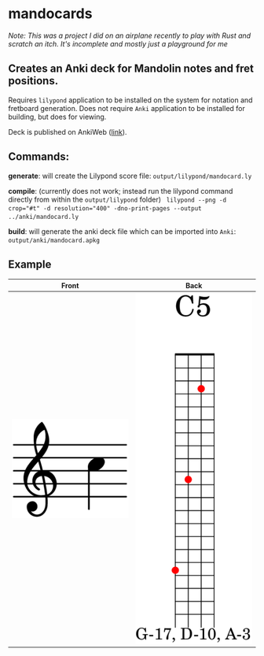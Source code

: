 # mandocards

_Note: This was a project I did on an airplane recently to play with Rust and scratch an itch. It's incomplete and mostly just a playground for me_

## Creates an Anki deck for Mandolin notes and fret positions.

Requires `lilypond` application to be installed on the system for notation and fretboard generation.
Does not require `Anki` application to be installed for building, but does for viewing.

Deck is published on AnkiWeb ([link](https://ankiweb.net/shared/info/1820555408)).
## Commands:

**generate**: will create the Lilypond score file: `output/lilypond/mandocard.ly`

**compile**: (currently does not work; instead run the lilypond command directly from within the `output/lilypond` folder) ` lilypond --png -d crop="#t" -d resolution="400" -dno-print-pages --output ../anki/mandocard.ly`

**build**: will generate the anki deck file which can be imported into `Anki`: `output/anki/mandocard.apkg`

## Example

|Front|Back|
|-----|----|
|![front card](images/C5-front.cropped.png)|![back card](images/C5-back.cropped.png)|